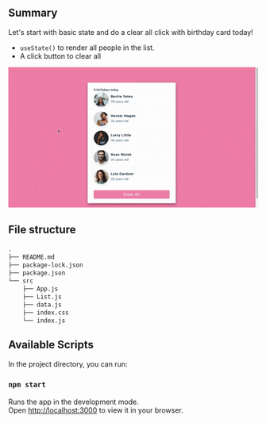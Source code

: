 ## Summary

Let's start with basic state and do a clear all click with birthday card today!

- `useState()` to render all people in the list.
- A click button to clear all

![](./image/react01-birthday-today.gif)

## File structure

```
.
├── README.md
├── package-lock.json
├── package.json
└── src
    ├── App.js
    ├── List.js
    ├── data.js
    ├── index.css
    └── index.js
```

## Available Scripts

In the project directory, you can run:

### `npm start`

Runs the app in the development mode.\
Open [http://localhost:3000](http://localhost:3000) to view it in your browser.
